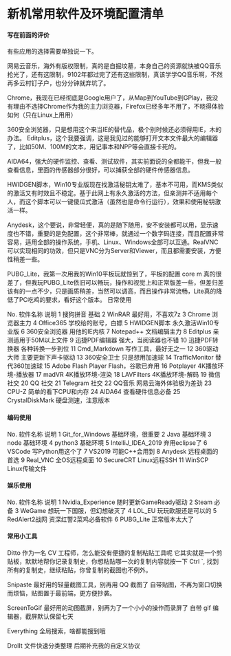 # 新机常用软件及环境配置清单

#### 写在前面的评价

有些应用的选择需要单独说一下。

网易云音乐，海外有版权限制，真的是自掘坟墓，本身自己的资源就快被QQ音乐抢光了，还有这限制，9102年都过完了还有这些限制，真该学学QQ音乐啊，不然再多云村钉子户，也分分钟就弃坑了。

Chrome，我现在已经彻底是Google用户了，从Map到YouTube到GPlay，我没有理由不选择Chrome作为我的主力浏览器，Firefox已经多年不用了，不晓得体验如何（只在Linux上用用）

360安全浏览器，只是想用这个来当IE的替代品，极个别时候还必须得用IE，木的办法。
Editplus，这个我要强调，这是我见过的能够打开文本文件最大的编辑器了，比如50M、100M的文本，用记事本和NPP等会直接卡死的。

AIDA64，强大的硬件监控、查看、测试软件，其实前面说的全都能干，但我一般查看信息，里面的传感器部分很好，可以捕获全部的硬件传感器信息。

HWIDGEN脚本，Win10专业版现在找激活秘钥太难了，基本不可用，而KMS类似的激活又有时效且不稳定。基于此网上有永久激活的方法，但亲测并不适用每个人，而这个脚本可以一键傻瓜式激活（虽然也是命令行运行），效果和使用秘钥激活一样。

Anydesk，这个要说，非常轻便，真的是随下随用，安不安装都可以用，显示速度也不错，重要的是免配置，这个非常棒，就通过一个数字码连接，而且配置非常容易，适用全部的操作系统，手机、Linux、Windows全部可以互通。RealVNC可以实现相同的功效，但只是VNC分为Server和Viewer，而且都需要安装，方便性稍差一些。

PUBG_Lite，我第一次用我的Win10平板玩就惊到了，平板的配置 core m 真的很差了，但我玩PUBG_Lite依旧可以畅玩，操作和视觉上和正常版差一些，但差归差该有的一点不少，只是画质稍差，当然可以调高，而且操作非常流畅，Lite真的降低了PC吃鸡的要求，看好这个版本。
日常使用

No.	软件名称	说明
1	搜狗拼音	基础
2	WinRAR	最好用，不喜欢7z
3	Chrome	浏览器主力
4	Office365	学校给的账号，白嫖
5	HWIDGEN脚本	永久激活Win10专业版
6	360安全浏览器	用他的IE内核
7	Notepad++	文档编辑主力
8	Editplus	亲测适用于50M以上文件
9	迅捷PDF编辑器	强大，当阅读器也不错
10	迅捷PDF转换器	各种转换一步到位
11	Cmd_Markdown	写作工具，最好无之一
12	360驱动大师	主要更新下声卡驱动
13	360安全卫士	只是想用加速球
14	TrafficMonitor	替代360加速球
15	Adobe Flash Player	Flash，谷歌已弃用
16	Potplayer	4K播放环境-播放器
17	madVR	4K播放环境-渲染
18	LAVFilters	4K播放环境-解码
19	微信	社交
20	QQ	社交
21	Telegram	社交
22	QQ音乐	网易云海外体验极为差劲
23	CPU-Z	简单的看下CPU和内存
24	AIDA64	查看硬件信息必备
25	CrystalDiskMark	硬盘测速，注意版本

#### 编码使用

No.	软件名称	说明
1	Git_for_Windows	基础环境，很重要
2	Java	基础环境
3	node	基础环境
4	python3	基础环境
5	IntelliJ_IDEA_2019	弃用eclipse了
6	VSCode	写Python用这个了
7	VS2019	可能C++会用到
8	Anydesk	远程桌面的首选
9	Real_VNC	全OS远程桌面
10	SecureCRT	Linux远程SSH
11	WinSCP	Linux传输文件

#### 娱乐使用

No.	软件名称	说明
1	Nvidia_Experience	随时更新GameReady驱动
2	Steam	必备
3	WeGame	想玩一下国服，但幻想破灭了
4	LOL_EU	玩玩欧服还是可以的
5	RedAlert2战网	资深红警2菜鸡必备软件
6	PUBG_Lite	正常版本太大了


#### 常用小工具

Ditto
作为一名 CV 工程师，怎么能没有便捷的复制粘贴工具呢
它其实就是一个剪贴板，默默地帮你记录复制史，你想粘贴哪一次的复制内容就按一下 Ctrl `, 找到所有的复制史，继续粘贴，你曾复制的截图也不例外。 

Snipaste
最好用的轻量截图工具，别再用 QQ 截图了
自带贴图，不再为窗口切换而烦恼，贴图置于最前端，更方便抄袭。

ScreenToGif
最好用的动图截屏，别再为了一个小小的操作而录屏了
自带 gif 编辑器，截屏默认保留七天

Everything
全局搜索，啥都能搜到哦


DrolIt
文件快速分类整理
后期补充我的自定义协议
